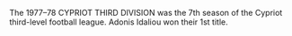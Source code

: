 The 1977–78 CYPRIOT THIRD DIVISION was the 7th season of the Cypriot third-level football league. Adonis Idaliou won their 1st title.
